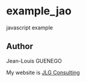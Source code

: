 # example_jao

javascript example

## Author

Jean-Louis GUENEGO

My website is [JLG Consulting](https://www.jlg-consulting.com/fr/home)
